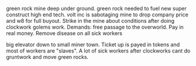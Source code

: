 green rock mine deep under ground. green rock needed to fuel new super construct high end tech. 
volt inc is sabotaging mine to drop company price and w8 for full buyout.
Strike in the mine about conditions after doing clockwork golems work.
Demands: free passage to the overworld. Pay in real money. Remove disease on all sick workers

big elevator down to small miner town. Ticket up is payed in tokens and most of workers are "slaves". A lot of sick workers after clockworks cant do gruntwork and move green rocks.